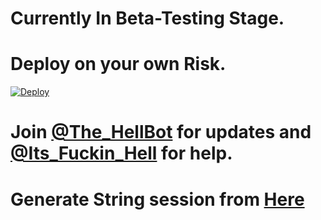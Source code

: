 # Currently In Beta-Testing Stage.

# Deploy on your own Risk.


[![Deploy](https://www.herokucdn.com/deploy/button.svg)](https://heroku.com/deploy?template=https://github.com/crekha1/VcBot)  


# Join [@The_HellBot](https://t.me/the_hellbot) for updates and [@Its_Fuckin_Hell](https://t.me/its_fuckin_hell) for help.


# Generate String session from [Here](https://repl.it/@subinps/getStringName)
